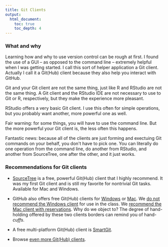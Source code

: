 ```yaml
---
title: Git Clients
output:
  html_document:
    toc: true
    toc_depth: 4
---
```


### What and why

Learning how and why to use version control can be rough at first. I found the use of a GUI – as opposed to the command line – extremely helpful when I was getting started. I call this sort of helper application a Git client. Actually I call it a Git(Hub) client because they also help you interact with GitHub.

Git and your Git client are not the same thing, just like R and RStudio are not the same thing. A Git client and the RStudio IDE are not necessary to use to Git or R, respectively, but they make the experience more pleasant.

RStudio offers a very basic Git client. I use this often for simple operations, but you probably want another, more powerful one as well.

Fair warning: for some things, you will have to use the command line. But the more powerful your Git client is, the less often this happens.

Fantastic news: because all of the clients are just forming and exectuing Git commands on your behalf, you don't have to pick one. You can literally do one operation from the command line, do another from RStudio, and another from SourceTree, one after the other, and it just works.

### Recommendations for Git clients

* [SourceTree](http://www.sourcetreeapp.com) is a free, powerful Git(Hub) client that I highly recommend. It was my first Git client and is still my favorite for nontrivial Git tasks. Available for Mac and Windows.

* GitHub also offers free Git(Hub) clients for [Windows](https://windows.github.com/) or [Mac](https://mac.github.com/). We [do not recommend the Windows client](http://stat545-ubc.github.io/block001_git-install.html#git-installation-windows) for use in the class. We [recommend the Mac client with reservations](http://stat545-ubc.github.io/block001_git-install.html#git-installation-mac). Why do we object to? The degree of hand-holding offered by these two clients borders can remind you of hand-*cuffs*.

* A free multi-platform Git(Hub) client is [SmartGit](http://www.syntevo.com/smartgit/).

* Browse [even more Git(Hub) clients](http://git-scm.com/downloads/guis).